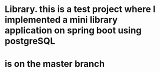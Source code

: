 # Library. this is a test project where I implemented a mini library application on spring boot using postgreSQL
# is on the master branch

